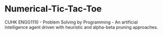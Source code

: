 # Numerical-Tic-Tac-Toe
CUHK ENGG1110 - Problem Solving by Programming - An artificial intelligence agent driven with heuristic and alpha-beta pruning approaches. 
